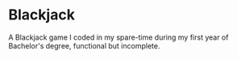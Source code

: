 # Blackjack
A Blackjack game I coded in my spare-time during my first year of Bachelor's degree, functional but incomplete.
